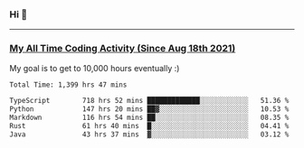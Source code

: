 ### Hi 🙂

---

### <a href="https://wakatime.com/@Eroxl">My All Time Coding Activity (Since Aug 18th 2021)</a>
My goal is to get to 10,000 hours eventually :)
<!--START_SECTION:waka-->

```txt
Total Time: 1,399 hrs 47 mins

TypeScript        718 hrs 52 mins █████████████░░░░░░░░░░░░   51.36 %
Python            147 hrs 20 mins ██▓░░░░░░░░░░░░░░░░░░░░░░   10.53 %
Markdown          116 hrs 54 mins ██░░░░░░░░░░░░░░░░░░░░░░░   08.35 %
Rust              61 hrs 40 mins  █░░░░░░░░░░░░░░░░░░░░░░░░   04.41 %
Java              43 hrs 37 mins  ▓░░░░░░░░░░░░░░░░░░░░░░░░   03.12 %
```

<!--END_SECTION:waka-->
